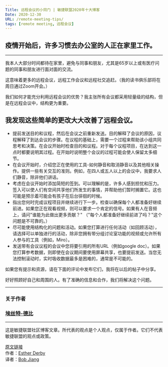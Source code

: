 ```yaml
---
Title: 远程会议的小窍门 | 敏捷联盟2020年十大博客
Date: 2020-12-30
URL: /remote-meeting-tips/
tags: [remote meeting, 远程会议]
---
```


疫情开始后，许多习惯去办公室的人正在家里工作。
-----------------------

* * * * *

我本人大部分时间都待在家里，避免与同事和朋友，尤其是65岁以上或有医疗问题的同事和朋友进行面对面的交流。

这意味着更多的远程会议，远程工作会议和远程社交追赶。（我的读书俱乐部将在周日通过Zoom开会。）

我们如何才能充分利用远程会议的优势？我主张所有会议都采用轻量级的结构，但是在远程会议中，结构更为重要。

我发现这些简单的更改大大改善了远程会议。
--------------------

-   提前发送目的和议程，然后在会议之前重新发送。目的解释了会议的原因，议程解释了到达会议的步骤。在议程的基础上，需要一个过程来帮助该小组共同思考和决策。在会议开始时检查目的和议程。对于每个议程项目，在达到这一点时都要说明其过程。在开始时说明整个会议的过程可能会使人保留太多细节。
-   在会议开始时，介绍您正在使用的工具-如何静音和取消静音以及其他相关操作。提供一些有关交互的准则。例如，在四人或五人以上的会议中，我要求人们静音，除非他们讲话。
-   考虑在会议开始时添加简短的签到。可以理解的是，许多人感到担忧和压力。签入可以使人们有空间共享他们所发生的事情，并帮助他们暂时搁置它。这也可能是预示着可能会有孩子在后台徘徊的时候。
-   指出您何时完成议程项目并继续进行下一步。检查以确保每个人都准备好继续前进。如果您正在观看视频，则可以要求一个肯定的信号。如果有人在音频上，请问"谁能为此做出更多贡献？" （"每个人都准备好继续前进了吗？"这个问题是不可靠的。）
-   尽可能使用结构化的问题和活动。如果您打算进行任何活动（如回顾活动），请选择可以单独进行的活动，除非您拥有带分组讨论室功能的视频或允许所有人参与的工具（例如，Miro）。
-   发送带有会议议程的会议中您将要引用的所有URL（例如google doc）。如果您打算参考数据，则即使在会议期间要使用屏幕共享，也要提前发送。当您无法控制滚动时，实时吸收数据最多是困难的，通常是不可能的。

如果您有提示和资源，请在下面的评论中发布它们，我将在以后的帖子中分享。

好好照顾好自己和周围的人。有了准确的信息和合作，我们将解决这个问题。

* * * * *

### 关于作者

### [埃丝特-德比](https://www.agilealliance.org/tips-for-better-remote-meetings/#aa-author-bio-5052620)

* * * * *

这是敏捷联盟社区博客文章。所代表的观点是个人观点，仅属于作者。它们不代表敏捷联盟的观点或政策。

[原文链接](https://www.agilealliance.org/tips-for-better-remote-meetings/)  
作者：[Esther Derby](https://www.agilealliance.org/author/5052620)  
译者：[Bob Jiang](https://www.bobjiang.com)